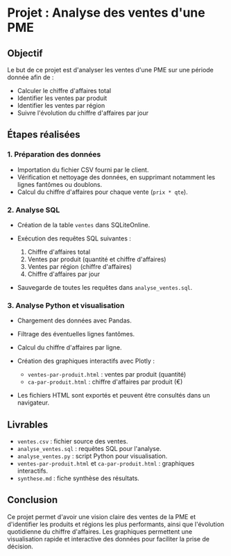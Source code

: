 # Projet : Analyse des ventes d'une PME 

## Objectif

Le but de ce projet est d'analyser les ventes d'une PME sur une période donnée afin de :

* Calculer le chiffre d'affaires total
* Identifier les ventes par produit
* Identifier les ventes par région
* Suivre l'évolution du chiffre d'affaires par jour

## Étapes réalisées

### 1. Préparation des données

* Importation du fichier CSV fourni par le client.
* Vérification et nettoyage des données, en supprimant notamment les lignes fantômes ou doublons.
* Calcul du chiffre d'affaires pour chaque vente (`prix * qte`).

### 2. Analyse SQL

* Création de la table `ventes` dans SQLiteOnline.
* Exécution des requêtes SQL suivantes :

  1. Chiffre d'affaires total
  2. Ventes par produit (quantité et chiffre d'affaires)
  3. Ventes par région (chiffre d'affaires)
  4. Chiffre d'affaires par jour
* Sauvegarde de toutes les requêtes dans `analyse_ventes.sql`.

### 3. Analyse Python et visualisation

* Chargement des données avec Pandas.
* Filtrage des éventuelles lignes fantômes.
* Calcul du chiffre d'affaires par ligne.
* Création des graphiques interactifs avec Plotly :

  * `ventes-par-produit.html` : ventes par produit (quantité)
  * `ca-par-produit.html` : chiffre d'affaires par produit (€)
* Les fichiers HTML sont exportés et peuvent être consultés dans un navigateur.

## Livrables

* `ventes.csv` : fichier source des ventes.
* `analyse_ventes.sql` : requêtes SQL pour l'analyse.
* `analyse_ventes.py` : script Python pour visualisation.
* `ventes-par-produit.html` et `ca-par-produit.html` : graphiques interactifs.
* `synthese.md` : fiche synthèse des résultats.

## Conclusion

Ce projet permet d'avoir une vision claire des ventes de la PME et d'identifier les produits et régions les plus performants, ainsi que l'évolution quotidienne du chiffre d'affaires. Les graphiques permettent une visualisation rapide et interactive des données pour faciliter la prise de décision.

